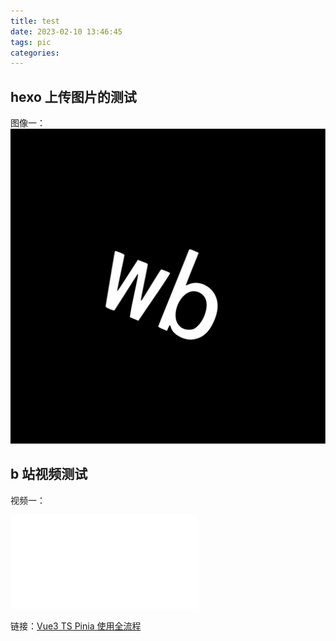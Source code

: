 ```yaml
---
title: test
date: 2023-02-10 13:46:45
tags: pic
categories:
---
```


## hexo 上传图片的测试

图像一：
![作者](test/safari-pinned-tab.svg)



<!-- more -->

## b 站视频测试

视频一：

<iframe src="//player.bilibili.com/player.html?aid=981742617&bvid=BV1qt4y1W7uF&cid=725326997&page=1" scrolling="no" border="0" frameborder="no" framespacing="0" allowfullscreen="true"> </iframe>

链接：[Vue3 TS Pinia 使用全流程](https://www.bilibili.com/video/BV1qt4y1W7uF/?share_source=copy_web&vd_source=c2c18d251cad9ae9dbff27c9e243d4e1)

